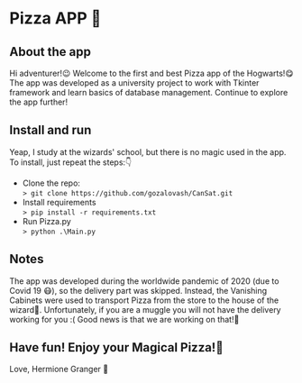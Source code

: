 # Pizza APP :pizza:
## About the app 
Hi adventurer!:wink: Welcome to the first and best Pizza app of the Hogwarts!:yum: The app was developed as a university project to work with Tkinter framework and learn basics of database management. Continue to explore the app further!    
## Install and run 
Yeap, I study at the wizards' school, but there is no magic used in the app. To install, just repeat the steps::point_down:  
 - Clone the repo:  
`> git clone https://github.com/gozalovash/CanSat.git`  
 - Install requirements  
`> pip install -r requirements.txt`  
 - Run Pizza.py  
`> python .\Main.py`  
## Notes 
The app was developed during the worldwide pandemic of 2020 (due to Covid 19 :mask:), so the delivery part was skipped. Instead, the Vanishing Cabinets were used to transport Pizza from the store to the house of the wizard:european_castle:. Unfortunately, if you are a muggle you will not have the delivery working for you :( Good news is that we are working on that!:crystal_ball:
## Have fun! Enjoy your Magical Pizza!:pizza:    
Love, Hermione Granger :sparkling_heart:
